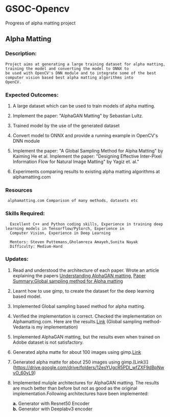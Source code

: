 # GSOC-Opencv
Progress of alpha matting project

## Alpha Matting

### Description: ### 
    Project aims at generating a large training dataset for alpha matting, training the model and converting the model to ONNX to  
    be used with OpenCV's DNN module and to integrate some of the best computer vision based best alpha matting algorithms into 
    OpenCV.

### Expected Outcomes:
   
  1.    A large dataset which can be used to train models of alpha matting.
   
  2.    Implement the paper: "AlphaGAN Matting" by Sebastian Lultz.
        
  3.    Trained model by the use of the generated dataset
        
  4.    Convert model to ONNX and provide a running example in OpenCV's DNN module
  
  5.    Implement the paper: "A Global Sampling Method for Alpha Matting" by Kaiming He et al.
        Implement the paper: "Designing Effective Inter-Pixel Information Flow for Natural Image Matting" by Yagiz et. al."
        
  6.    Experiments comparing results to existing alpha matting algorithms at alphamatting.com    
    
 ### Resources 
     alphamatting.com Comparison of many methods, datasets etc
    
 ### Skills Required:
      Excellent C++ and Python coding skills, Experience in training deep learning models in Tensorflow/Pytorch, Experience in 
      Computer Vision, Experience in Deep Learning
    
      Mentors: Steven Puttemans,Gholamreza Amayeh,Sunita Nayak
      Difficulty: Medium-Hard
      
 
 ### Updates: 
 
 1. Read and understood the architecture of each paper. Wrote an article explaining the papers
    [Understanding AlphaGAN matting](https://medium.com/vedacv/understanding-alphagan-matting-1dfae112a412?source=friends_link&sk=75a7bbf958afbf92f5dc53a4c5ff10d4),
    [Paper Summary:Global sampling method for Alpha matting](https://medium.com/vedacv/paper-summary-a-global-sampling-method-for-alpha-matting-490a4217eb2)
    
 2.  Learnt how to use gimp, to create the dataset for the deep learning based model.
 
 3.  Implemented Global sampling based method for alpha matting.
 
 4.  Verified the implementation is correct. Checked the implementation on Alphamatting.com. Here are the results.[Link](https://drive.google.com/file/d/12BW2q3kEfAoZtR4P6DRzQYCraMbkUsPX/view?usp=sharing) 
     (Global sampling method-Vedanta is my implementation)
  
 5. Implemented AlphaGAN matting, but the results even when trained on Adobe dataset is not satisfactory.
    
    
 6. Generated alpha matte for about 100 images using gimp.[Link](https://drive.google.com/drive/folders/12esYUgcR5PDl_wfZXF9dBpNwvO_60yL9)   
 
 7. Generated alpha matte for about 250 images using gimp.[Link](](https://drive.google.com/drive/folders/12esYUgcR5PDl_wfZXF9dBpNwvO_60yL9)
 
 8. Implemented muliple architectures for AlphaGAN matting. The results are much better than before but not as good as the original implementation.Following architectures have been implemented: 
    
    <b>a.</b>  Generator with Resnet50 Encoder       
    <b>b.</b>  Generator with Deeplabv3 encoder  
    
    

